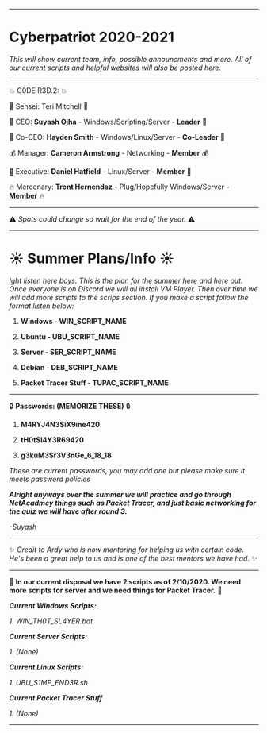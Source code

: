 ----------------------------------------------------------------------------------------------------------------------------------

# Cyberpatriot 2020-2021

*This will show current team, info, possible announcments and more. All of our current scripts and helpful websites will also be posted here.*

----------------------------------------------------------------------------------------------------------------------------------

:boom:  C0DE R3D.2: :boom:

:book:  Sensei: Teri Mitchell  :book:

:100:  CEO: **Suyash Ojha** - Windows/Scripting/Server - **Leader**  :100: 

:ramen:  Co-CEO: **Hayden Smith** - Windows/Linux/Server - **Co-Leader**  :ramen:	

:moneybag:  Manager: **Cameron Armstrong** - Networking - **Member**  :moneybag:

:champagne: 	Executive: **Daniel Hatfield** - Linux/Server - **Member**  :champagne:	

:fire: Mercenary:  **Trent Hernendaz** - Plug/Hopefully Windows/Server - **Member**  :fire:	

----------------------------------------------------------------------------------------------------------------------------------

:warning:	 *Spots could change so wait for the end of the year.*  :warning:	

----------------------------------------------------------------------------------------------------------------------------------

# :sunny:	Summer Plans/Info :sunny:	

*Ight listen here boys. This is the plan for the summer here and here out. Once everyone is on Discord we will all install VM Player. Then over time we will add more scripts to the scrips section. If you make a script follow the format listen below:*


1. **Windows - WIN_SCRIPT_NAME**

2. **Ubuntu - UBU_SCRIPT_NAME**

3. **Server - SER_SCRIPT_NAME**

4. **Debian - DEB_SCRIPT_NAME**

5. **Packet Tracer Stuff - TUPAC_SCRIPT_NAME**

----------------------------------------------------------------------------------------------------------------------------------

:lock:	**Passwords: (MEMORIZE THESE)** :lock:	

1. **M4RYJ4N3$iX9ine420**

2. **tH0t$l4Y3R69420**

3. **g3kuM3$r3V3nGe_6_18_18**

*These are current passwords, you may add one but please make sure it meets password policies*

***Alright anyways over the summer we will practice and go through NetAcadmey things such as Packet Tracer, and just basic networking for the quiz we will have after round 3.***

*-Suyash*

----------------------------------------------------------------------------------------------------------------------------------

:sparkles:	*Credit to Ardy who is now mentoring for helping us with certain code. He's been a great help to us and is one of the best mentors we have had.*  :sparkles:	

----------------------------------------------------------------------------------------------------------------------------------

:scroll:	**In our current disposal we have 2 scripts as of 2/10/2020. We need more scripts for server and we need things for Packet Tracer.** :scroll:	


***Current Windows Scripts:***

*1. WIN_TH0T_SL4YER.bat*

***Current Server Scripts:***

*1. (None)*

***Current Linux Scripts:***

*1. UBU_S1MP_END3R.sh*

***Current Packet Tracer Stuff***

*1. (None)*

----------------------------------------------------------------------------------------------------------------------------------
